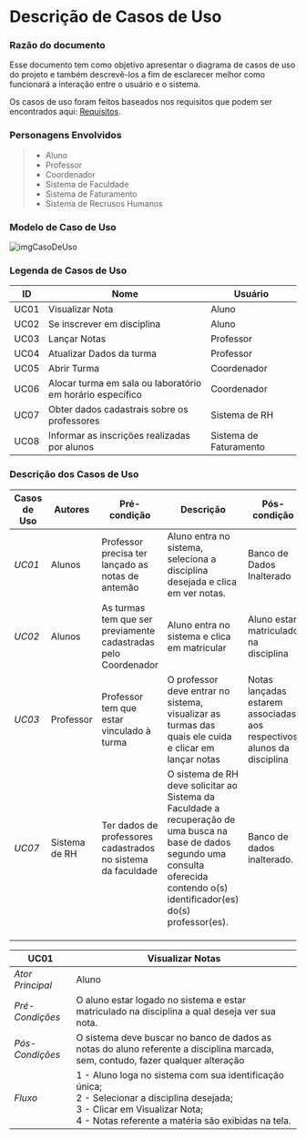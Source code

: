# Descrição de Casos de Uso

### Razão do documento
Esse documento tem como objetivo apresentar o diagrama de casos de uso do projeto e também descrevê-los a fim de
esclarecer melhor como funcionará a interação entre o usuário e o sistema.

Os casos de uso foram feitos baseados nos requisitos que podem ser encontrados aqui: [Requisitos].

### Personagens Envolvidos
> - Aluno
> - Professor
> - Coordenador
> - Sistema de Faculdade
> - Sistema de Faturamento
> - Sistema de Recrusos Humanos

### Modelo de Caso de Uso
![imgCasoDeUso]

### Legenda de Casos de Uso
| **ID** | **Nome** | **Usuário** |
|---|---|---| 
| UC01 | Visualizar Nota | Aluno |
| UC02 | Se inscrever em disciplina | Aluno |
| UC03 | Lançar Notas | Professor |
| UC04 | Atualizar Dados da turma | Professor |
| UC05 | Abrir Turma | Coordenador |
| UC06 | Alocar turma em sala ou laboratório em horário específico | Coordenador |
| UC07 | Obter dados cadastrais sobre os professores | Sistema de RH |
| UC08 | Informar as inscrições realizadas por alunos | Sistema de Faturamento |

### Descrição dos Casos de Uso
| **Casos de Uso** | **Autores** |**Pré-condição** | **Descrição** | **Pós-condição** |
|---|---|---|---|---|
| *UC01* | Alunos | Professor precisa ter lançado as notas de antemão | Aluno entra no sistema, seleciona a disciplina desejada e clica em ver notas. | Banco de Dados Inalterado |
| *UC02* | Alunos | As turmas tem que ser previamente cadastradas pelo Coordenador | Aluno entra no sistema e clica em matricular | Aluno estar matriculado na disciplina |
| *UC03* | Professor | Professor tem que estar vinculado à turma | O professor deve entrar no sistema, visualizar as turmas das quais ele cuida e clicar em lançar notas | Notas lançadas estarem associadas aos respectivos alunos da disciplina |
| *UC07* | Sistema de RH | Ter dados de professores cadastrados no sistema da faculdade | O sistema de RH deve solicitar ao Sistema da Faculdade a recuperação de uma busca na base de dados segundo uma consulta oferecida contendo o(s) identificador(es) do(s) professor(es). | Banco de dados inalterado. |
|  |  |  | | |
|  |  |  | | | 
|  |  |  | | |

| **UC01** | **Visualizar Notas**  |
|---|---|
| *Ator Principal* | Aluno |
| *Pré-Condições* | O aluno estar logado no sistema e estar matriculado na disciplina a qual deseja ver sua nota. |
| *Pós-Condições* | O sistema deve buscar no banco de dados as notas do aluno referente a disciplina marcada, sem, contudo, fazer qualquer alteração |
| *Fluxo* | 1 - Aluno loga no sistema com sua identificação única; <br> 2 - Selecionar a disciplina desejada; <br> 3 - Clicar em Visualizar Nota; <br> 4 - Notas referente a matéria são exibidas na tela.|

[imgCasoDeUso]: <https://github.com/artiumdominus/PS-2017-2-ES-Faculdade/blob/master/2.An%C3%A1lise/2.1.Modelo%20de%20Caso%20de%20Uso%20-%20MCU/casosDeUso.jpg?raw=true>
[Requisitos]: <https://github.com/artiumdominus/PS-2017-2-ES-Faculdade/blob/master/1.Gest%C3%A3o/Tema%2001%20-%20Faculdade.docx>